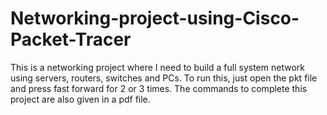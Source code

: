 # Networking-project-using-Cisco-Packet-Tracer
This is a networking project where I need to build a full system network using servers, routers, switches and PCs. To run this, just open the pkt file and press fast forward for 2 or 3 times. The commands to complete this project are also given in a pdf file. 
